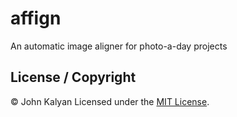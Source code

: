 # affign
An automatic image aligner for photo-a-day projects

## License / Copyright
© John Kalyan
Licensed under the [MIT License](LICENSE).
